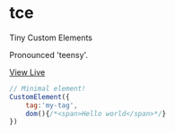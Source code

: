 # tce
Tiny Custom Elements

Pronounced 'teensy'.

[View Live](https://theepicsnail.github.io/tce/)

```javascript
// Minimal element!
CustomElement({
	tag:'my-tag',
	dom(){/*<span>Hello world</span>*/}
})
```
